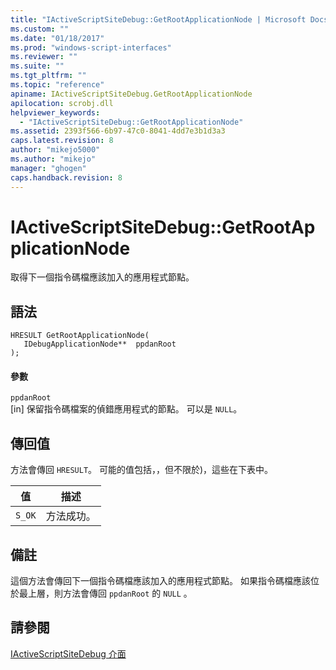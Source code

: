 ```yaml
---
title: "IActiveScriptSiteDebug::GetRootApplicationNode | Microsoft Docs"
ms.custom: ""
ms.date: "01/18/2017"
ms.prod: "windows-script-interfaces"
ms.reviewer: ""
ms.suite: ""
ms.tgt_pltfrm: ""
ms.topic: "reference"
apiname: IActiveScriptSiteDebug.GetRootApplicationNode
apilocation: scrobj.dll
helpviewer_keywords: 
  - "IActiveScriptSiteDebug::GetRootApplicationNode"
ms.assetid: 2393f566-6b97-47c0-8041-4dd7e3b1d3a3
caps.latest.revision: 8
author: "mikejo5000"
ms.author: "mikejo"
manager: "ghogen"
caps.handback.revision: 8
---
```

# IActiveScriptSiteDebug::GetRootApplicationNode
取得下一個指令碼檔應該加入的應用程式節點。  
  
## 語法  
  
```  
HRESULT GetRootApplicationNode(  
   IDebugApplicationNode**  ppdanRoot  
);  
```  
  
#### 參數  
 `ppdanRoot`  
 \[in\] 保留指令碼檔案的偵錯應用程式的節點。  可以是 `NULL`。  
  
## 傳回值  
 方法會傳回 `HRESULT`。  可能的值包括，，但不限於\)，這些在下表中。  
  
|值|描述|  
|-------|--------|  
|`S_OK`|方法成功。|  
  
## 備註  
 這個方法會傳回下一個指令碼檔應該加入的應用程式節點。  如果指令碼檔應該位於最上層，則方法會傳回 `ppdanRoot` 的 `NULL` 。  
  
## 請參閱  
 [IActiveScriptSiteDebug 介面](../../winscript/reference/iactivescriptsitedebug-interface.md)